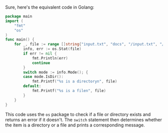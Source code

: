 Sure, here's the equivalent code in Golang:
```go
package main
import (
	"fmt"
	"os"
)
func main() {
	for _, file := range []string{"input.txt", "docs", "/input.txt", "/docs"} {
		info, err := os.Stat(file)
		if err != nil {
			fmt.Println(err)
			continue
		}
		switch mode := info.Mode(); {
		case mode.IsDir():
			fmt.Printf("%s is a directoryn", file)
		default:
			fmt.Printf("%s is a filen", file)
		}
	}
}
```
This code uses the `os` package to check if a file or directory exists and returns an error if it doesn't. The `switch` statement then determines whether the item is a directory or a file and prints a corresponding message.

